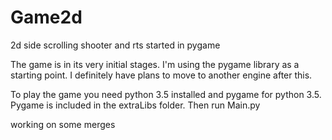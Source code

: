 # Game2d
2d side scrolling shooter and rts started in pygame

The game is in its very initial stages.
I'm using the pygame library as a starting point.
I definitely have plans to move to another engine after this.

To play the game you need python 3.5 installed and pygame for python 3.5.
Pygame is included in the extraLibs folder.
Then run Main.py

working on some merges
